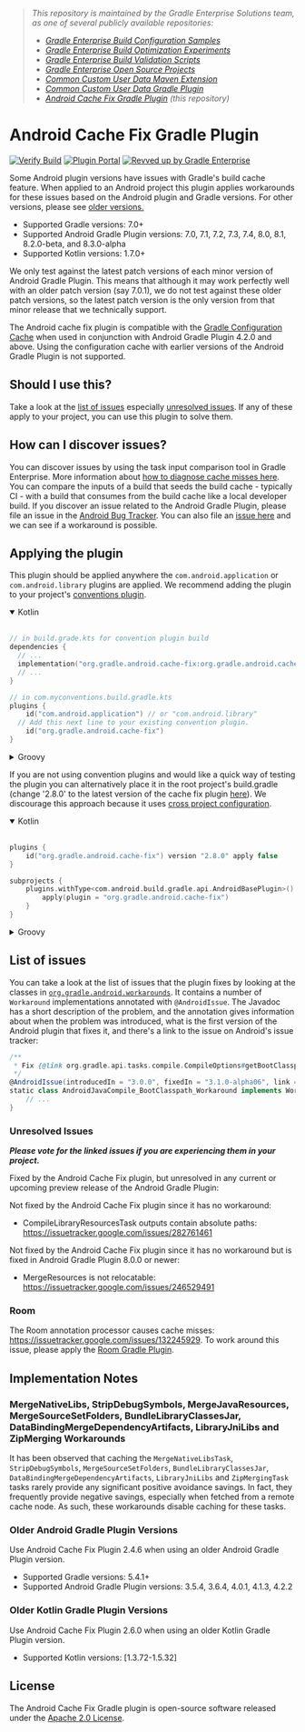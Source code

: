 > _This repository is maintained by the Gradle Enterprise Solutions team, as one of several publicly available repositories:_
> - _[Gradle Enterprise Build Configuration Samples][ge-build-config-samples]_
> - _[Gradle Enterprise Build Optimization Experiments][ge-build-optimization-experiments]_
> - _[Gradle Enterprise Build Validation Scripts][ge-build-validation-scripts]_
> - _[Gradle Enterprise Open Source Projects][ge-oss-projects]_
> - _[Common Custom User Data Maven Extension][ccud-maven-extension]_
> - _[Common Custom User Data Gradle Plugin][ccud-gradle-plugin]_
> - _[Android Cache Fix Gradle Plugin][android-cache-fix-plugin] (this repository)_

# Android Cache Fix Gradle Plugin

[![Verify Build](https://github.com/gradle/android-cache-fix-gradle-plugin/actions/workflows/build-verification.yml/badge.svg?branch=main)](https://github.com/gradle/android-cache-fix-gradle-plugin/actions/workflows/build-verification.yml)
[![Plugin Portal](https://img.shields.io/maven-metadata/v?metadataUrl=https://plugins.gradle.org/m2/gradle/plugin/org/gradle/android/android-cache-fix-gradle-plugin/maven-metadata.xml&label=Plugin%20Portal)](https://plugins.gradle.org/plugin/org.gradle.android.cache-fix)
[![Revved up by Gradle Enterprise](https://img.shields.io/badge/Revved%20up%20by-Gradle%20Enterprise-06A0CE?logo=Gradle&labelColor=02303A)](https://ge.solutions-team.gradle.com/scans)


Some Android plugin versions have issues with Gradle's build cache feature. When applied to an Android project this plugin applies workarounds for these issues based on the Android plugin and Gradle versions. For other versions, please see [older versions.](#older-android-gradle-plugin-versions)

* Supported Gradle versions: 7.0+
* Supported Android Gradle Plugin versions: 7.0, 7.1, 7.2, 7.3, 7.4, 8.0, 8.1, 8.2.0-beta, and 8.3.0-alpha
* Supported Kotlin versions: 1.7.0+

We only test against the latest patch versions of each minor version of Android Gradle Plugin.  This means that although it may work perfectly well with an older patch version (say 7.0.1), we do not test against these older patch versions, so the latest patch version is the only version from that minor release that we technically support.

The Android cache fix plugin is compatible with the [Gradle Configuration Cache](https://docs.gradle.org/current/userguide/configuration_cache.html#header) when used in conjunction with Android Gradle Plugin 4.2.0 and above.  Using the configuration cache with earlier versions of the Android Gradle Plugin is not supported.

## Should I use this?
Take a look at the [list of issues](#list-of-issues) especially [unresolved issues](#unresolved-issues). If any of these apply to your project, you can use this plugin to solve them.

## How can I discover issues?
You can discover issues by using the task input comparison tool in Gradle Enterprise. More information about [how to diagnose cache misses here](https://docs.gradle.com/enterprise/tutorials/task-inputs-comparison/). You can compare the inputs of a build that seeds the build cache - typically CI - with a build that consumes from the build cache like a local developer build.
If you discover an issue related to the Android Gradle Plugin, please file an issue in the [Android Bug Tracker](https://source.android.com/setup/contribute/report-bugs). You can also file an [issue here](https://github.com/gradle/android-cache-fix-gradle-plugin/issues) and we can see if a workaround is possible.

## Applying the plugin

This plugin should be applied anywhere the `com.android.application` or `com.android.library` plugins are applied. We recommend adding the plugin to your project's [conventions plugin](https://docs.gradle.org/current/samples/sample_convention_plugins.html).

<details open>
<summary>Kotlin</summary>
<br>

```kotlin
// in build.grade.kts for convention plugin build
dependencies {
  // ...
  implementation("org.gradle.android.cache-fix:org.gradle.android.cache-fix.gradle.plugin:2.8.0")
  // ...
}

// in com.myconventions.build.gradle.kts
plugins {
    id("com.android.application") // or "com.android.library"
  // Add this next line to your existing convention plugin.
    id("org.gradle.android.cache-fix")
}
```
</details>

<details>
<summary>Groovy</summary>
<br>

```groovy
// in build.grade for convention plugin build
dependencies {
    // ...
    implementation("org.gradle.android.cache-fix:org.gradle.android.cache-fix.gradle.plugin:2.8.0")
    // ...
}

// in com.myconventions.build.gradle
plugins {
    id 'com.android.application' // or 'com.android.library'
    // Add this next line to your existing convention plugin.
    id 'org.gradle.android.cache-fix'
}
```

</details>

If you are not using convention plugins and would like a quick way of testing the plugin you can alternatively place it in the root project's build.gradle (change '2.8.0' to the latest version of the cache fix plugin
[here](https://plugins.gradle.org/plugin/org.gradle.android.cache-fix)). We discourage this approach because it uses [cross project configuration](https://docs.gradle.org/current/userguide/sharing_build_logic_between_subprojects.html#sec:convention_plugins_vs_cross_configuration).

<details open>
<summary>Kotlin</summary>
<br>

```kotlin
plugins {
    id("org.gradle.android.cache-fix") version "2.8.0" apply false
}

subprojects {
    plugins.withType<com.android.build.gradle.api.AndroidBasePlugin>() {
        apply(plugin = "org.gradle.android.cache-fix")
    }
}
```
</details>

<details>
<summary>Groovy</summary>
<br>

```groovy
plugins {
    id "org.gradle.android.cache-fix" version "2.8.0" apply false
}

subprojects {
    plugins.withType(com.android.build.gradle.api.AndroidBasePlugin) {
        project.apply plugin: "org.gradle.android.cache-fix"
    }
}
```
</details>

## List of issues

You can take a look at the list of issues that the plugin fixes by looking at the classes in  [`org.gradle.android.workarounds`](https://github.com/gradle/android-cache-fix-gradle-plugin/blob/master/src/main/groovy/org/gradle/android/workarounds). It contains a number of `Workaround` implementations annotated with `@AndroidIssue`. The Javadoc has a short description of the problem, and the annotation gives information about when the problem was introduced, what is the first version of the Android plugin that fixes it, and there's a link to the issue on Android's issue tracker:

```groovy
/**
 * Fix {@link org.gradle.api.tasks.compile.CompileOptions#getBootClasspath()} introducing relocatability problems for {@link AndroidJavaCompile}.
 */
@AndroidIssue(introducedIn = "3.0.0", fixedIn = "3.1.0-alpha06", link = "https://issuetracker.google.com/issues/68392933")
static class AndroidJavaCompile_BootClasspath_Workaround implements Workaround {
    // ...
}
```

### Unresolved Issues

***Please vote for the linked issues if you are experiencing them in your project.***

Fixed by the Android Cache Fix plugin, but unresolved in any current or upcoming preview release of the Android Gradle Plugin:

Not fixed by the Android Cache Fix plugin since it has no workaround:

* CompileLibraryResourcesTask outputs contain absolute paths: https://issuetracker.google.com/issues/282761461

Not fixed by the Android Cache Fix plugin since it has no workaround but is fixed in Android Gradle Plugin 8.0.0 or newer:

* MergeResources is not relocatable: https://issuetracker.google.com/issues/246529491

### Room
The Room annotation processor causes cache misses: https://issuetracker.google.com/issues/132245929.
To work around this issue, please apply the [Room Gradle Plugin](https://developer.android.com/jetpack/androidx/releases/room#2.6.0-alpha02).


## Implementation Notes

### MergeNativeLibs, StripDebugSymbols, MergeJavaResources, MergeSourceSetFolders, BundleLibraryClassesJar, DataBindingMergeDependencyArtifacts, LibraryJniLibs and ZipMerging Workarounds

It has been observed that caching the `MergeNativeLibsTask`, `StripDebugSymbols`, `MergeSourceSetFolders`, `BundleLibraryClassesJar`, `DataBindingMergeDependencyArtifacts`, `LibraryJniLibs` and  `ZipMergingTask` tasks rarely provide any significant positive avoidance savings.  In fact, they frequently provide negative savings, especially when fetched from a remote cache node.  As such, these workarounds disable caching for these tasks.

### Older Android Gradle Plugin Versions

Use Android Cache Fix Plugin 2.4.6 when using an older Android Gradle Plugin version.

* Supported Gradle versions: 5.4.1+
* Supported Android Gradle Plugin versions: 3.5.4, 3.6.4, 4.0.1, 4.1.3, 4.2.2

### Older Kotlin Gradle Plugin Versions
Use Android Cache Fix Plugin 2.6.0 when using an older Kotlin Gradle Plugin version.
* Supported Kotlin versions: \[1.3.72-1.5.32\]

## License

The Android Cache Fix Gradle plugin is open-source software released under the [Apache 2.0 License][apache-license].

[ge-build-config-samples]: https://github.com/gradle/gradle-enterprise-build-config-samples
[ge-build-optimization-experiments]: https://github.com/gradle/gradle-enterprise-build-optimization-experiments
[ge-build-validation-scripts]: https://github.com/gradle/gradle-enterprise-build-validation-scripts
[ge-oss-projects]: https://github.com/gradle/gradle-enterprise-oss-projects
[ccud-gradle-plugin]: https://github.com/gradle/common-custom-user-data-gradle-plugin
[ccud-maven-extension]: https://github.com/gradle/common-custom-user-data-maven-extension
[android-cache-fix-plugin]: https://github.com/gradle/android-cache-fix-gradle-plugin
[gradle-enterprise]: https://gradle.com/enterprise
[apache-license]: https://www.apache.org/licenses/LICENSE-2.0.html
